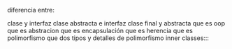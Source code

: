 diferencia entre:

clase y interfaz
clase abstracta e interfaz
clase final y abstracta
que es oop
que es abstracion
que es encapsulación
que es herencia
que es polimorfismo
que dos tipos y detalles de polimorfismo
inner classes:::